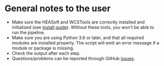 # General notes to the user

- Make sure the HEASoft and WCSTools are correctly installed and initialized (see [install guide](install.md)). Without these tools, you won’t be able to run the pipeline.
- Make sure you are using Python 3.6 or later, and that all required modules are installed properly. The script will emit an error message if a module or package is missing.
- Check the output after each step.
- Questions/problems can be reported through GitHub [issues](https://github.com/spacetelescope/DRESSCode/issues).
